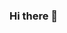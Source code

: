 ### Hi there 👋

<!-- 📌 **We are hiring ***CloudNative/OpenSource*** developers. Please drop me your resume if you‘re interested.** -->

<!-- - 🔭 I’m currently working on Kubernetes.
- 👯 I’m looking to collaborate on AI Infra.
- 💬 Ask me anything about OSS.
- 📫 How to reach me:  <a href="https://kubernetes.slack.com"><img src="https://img.shields.io/badge/kerthcet-4A154B.svg?&style=flat&logo=slack&logoColor=white" height=15></a>
<a href="https://twitter.com/kerthcet"><img src="https://img.shields.io/badge/kerthcet-1DA1F2.svg?&style=flat&logo=Twitter&logoColor=white" height=15></a>
 <a href="https://kerthcet@gmail.com"><img src="https://img.shields.io/badge/kerthcet-EA4335.svg?&style=flat&logo=gmail&logoColor=white" height=15></a>
<a href="./snapshots/wechat.jpg"><img src="https://img.shields.io/badge/kerthcet-07C160.svg?&style=flat&logo=wechat&logoColor=white" height=15></a> -->

<!-- <a href="http://kerthcet.com">
  <img align="left" src="https://github-readme-stats.vercel.app/api?username=kerthcet&show_icons=true&count_private=true&border_radius=5&theme=vue-dark"/>
</a> -->

<!--
**kerthcet/kerthcet** is a ✨ _special_ ✨ repository because its `README.md` (this file) appears on your GitHub profile.

Here are some ideas to get you started:

- 🔭 I’m currently working on ...
- 🌱 I’m currently learning ...
- 👯 I’m looking to collaborate on ...
- 🤔 I’m looking for help with ...
- 💬 Ask me about ...
- 📫 How to reach me: ...
- 😄 Pronouns: ...
- ⚡ Fun fact: ...
-->
